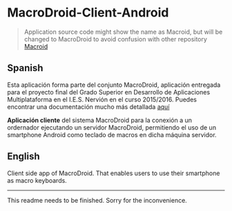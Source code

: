 # MacroDroid-Client-Android

>Application source code might show the name as Macroid, but will be changed to MacroDroid to avoid confusion with other repository [Macroid](https://github.com/47deg/macroid)

## Spanish
Esta aplicación forma parte del conjunto MacroDroid, aplicación entregada para el proyecto final del Grado Superior en Desarrollo de Aplicaciones Multiplataforma en el I.E.S. Nervión en el curso 2015/2016. Puedes encontrar una documentación mucho más detallada [aquí](https://drive.google.com/open?id=0B-jZomcW1NqTOUV6cEM2Nnlrakk)

**Aplicación cliente** del sistema MacroDroid para la conexión a un ordernador ejecutando un servidor MacroDroid, permitiendo el uso de un smartphone Android como teclado de macros en dicha máquina servidor.

## English
Client side app of MacroDroid. That enables users to use their smartphone as macro keyboards.

---
This readme needs to be finished. Sorry for the inconvenience.
